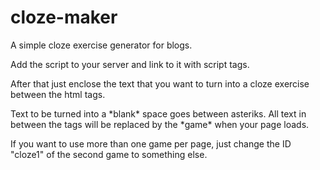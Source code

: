 # cloze-maker
A simple cloze exercise generator for blogs.

Add the script to your server and link to it with script tags.
<script src="file location"></script>

After that just enclose the text that you want to turn into
a cloze exercise between the html tags.

<cloze-maker id="cloze1"> 
Text to be turned into a *blank* space goes between
asteriks. All text in between the tags will be
replaced by the *game* when your page loads.
</cloze-maker>

If you want to use more than one game per page, just change the ID "cloze1" of the 
second game to something else.
